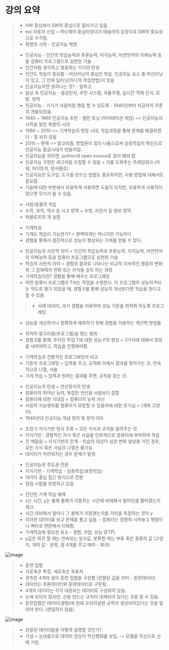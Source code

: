 # 강의 요약

> * HW 중심에서 SW의 중심으로 흘러가고 있음
> * ex) 자동차 산업 = 하드웨어 중심이었다가 테슬라의 등장으로 SW의 중요성으로 두각됨.
> * 혁명의 시작 - 인공지능 혁명

> * 인공지능 - 인간의 학습능력과 추론능력, 지각능력, 자연언어의 이해능력 등을 컴퓨터 프로그램으로 실현한 기술
> * 인간처럼 생각하고 행동하는 기기의 탄생
> * 인간도 학습이 중요함 - 머신러닝의 중심인 학습. 인공지능 요소 중 머신러닝이 있고, 그 안에 딥러닝(하나의 학습방법)이 있음
> * 인공지능하면 생각나는 것? - 알파고
> * 일상 속 인공지능 - 음성인식, 추천 시스템, 자율주행, 실시간 객체 인식, 로봇, 번역
> * 인공지능 - 기기가 사람처럼 행동 할 수 있도록 - 1940년부터 지금까지 꾸준히 개발되었음.
> * 1940 ~ 1960 인공지능 초반 - 엘런 튜닝 (이미테이션 게임) => 인공지능의 시작을 알린 촉발의 시대
> * 1980 ~ 2010 => 기계학습의 번창 시대, 학습과정을 통해 문제를 해결하겠다 - 잘 되지 않음
> * 2010 ~ 현재 => 알고리즘, 방법론이 많이 나옴으로써 심층학습의 혁신으로 인공지능 황금시대가 만들어짐.
> * 인공지능을 하려면, python과 open source로 많이 해야 함.
> * 인공지능 구현은 레고처럼 조립할 수 있음 = 이를 도와주는 프레임워크 (카페, 파이토치, 텐서플로)
> * 인공지능은 도구임. 도구를 만드는 방법도 중요하지만, 사용 방법에 대해서도 중요함.
> * 기술에 대한 부분에서 유용하게 사용하면 도움이 되지만, 유용하게 사용하지 않으면 무기가 될 수 있음.

> * 사람/동물의 학습
> * 수학, 과학, 역사 등 사고 영역 + 수영, 자전거 등 행위 영역
> * 파블로프의 개 실험

> * 기계학습
> * 기계도 학습이 가능한가? = 완벽하게는 아니지만 가능하다
> * 경험을 통해서 점진적으로 성능이 향상되는 기계를 만들 수 있다.

> * 인공지능의 사전적 의미 = 인간의 학습능력과 추론능력, 지각능력, 자연언어의 이해능력 등을 컴퓨터 프로그램으로 실현한 기술
> * 학습의 사전적 의미 = 경험의 결과로 나타나는 비교적 지속적인 행동의 변화와 그 잠재력의 변화 또는 지식을 습득 하는 과정
> * 기계학습이란? 경험을 통해 배우는 프로그래밍
> * 어떤 컴퓨터 프로그램이 T라는 작업을 수행한다. 이 프로그램의 성능이 P라는 척도로 평가 되었을 때, 경험 E를 통해 성능이 개선된다면 학습을 한다고 할 수 있음.
> > * 사례 데이터, 과거 경험을 이용하여 성능 기준을 최적화 하도록 프로그래밍
> * 성능을 개선하거나 정확하게 예측하기 위해 경험을 이용하는 계산학 방법들

> * 최적의 알고리즘(프로그램)을 찾는 행위
> * 경험 E를 통해, 주어진 작업 T에 대한 성능 P의 향상 = 3가지에 대해서 정의를 내려야하고, 학습을 진행해야함.

> * 기계학습과 전통적인 프로그래밍의 비교
> * 기존의 프로그래밍 = 입력을 주고, 규칙에 의해서 결과를 찾아가는 것. 연속적으로 나열, 서술
> * 기계 학습 = 입력과 원하는 결과를 주면, 규칙을 찾는 것.

> * 인공지능의 탄생 = 연산장치의 탄생
> * 컴퓨터의 뛰어난 능력, 복잡한 연산을 사람보다 잘함
> * 컴퓨터에 대한 기대감 = 컴퓨터의 능력 과신
> * 사람의 지능행위를 컴퓨터가 모방할 수 있을까에 대한 호기심 = (개와 고양이)
> * 1940년대 인공지능 개념 정의 및 분야 대두

> * 초창기 지식기반 방식 주류 = 모든 지식과 규칙을 알려주는 것.
> * 지식기반 : 경험적인 지식 혹은 사실을 인위적으로 컴퓨터에 부여하여 학습
> * 큰 깨달음 = 지식기반의 한계 - 학습의 대상이 심한 변화 양상을 가진 경우, 모든 지식 혹은 사실의 나열은 불가능
> * 데이터가 어려워지는 경우 문제가 발생.

> * 인공지능의 주도권 전환
> * 지식기반 - 기계학습 - 심층학습(표현학습)
> * 데이터 중심 접근 방식으로 전환
> * 점점 사람을 모방하고 있음.

> * 간단한 기계 학습 예제
> * x는 시간, y는 물체 물체가 이동하는 시간에 비례해서 얼마만큼 멀어졌는지 체크.
> * 시간 대비해서 얼마나 그 물체가 이동했는지를 거리를 측정하는 것이 y
> * 이러한 데이터를 보고 문제를 풀고 싶음. - 컴퓨터는 정형화 시켜놓고 행렬이나 벡터로 변환해서 이해함.
> * 기계학습에 필요한 요소 - 경험, 과업, 성능 (ETP)
> * y값은 회귀 할 때는 연속되는 실수값, 분류할 때는 부류 혹은 종류의 값 (고양이, 개의 값 - 분류, 점 4개를 주고 예측 - 회귀)

![image](https://user-images.githubusercontent.com/55529455/162886911-6ba9b436-03a5-4f4f-9c30-e6423eda8426.png)

> * 훈련 집합
> * 가로축은 특징, 세로축은 목표치
> * 관측한 4개의 점이 훈련 집합을 구성함 (관찰된 값을 의미 - 훈련데이터)
> * 데이터는 추론데이터와 훈련데이터로 구분됨.
> * 4개의 데이터는 각각 대응되는 데이터로 구성되어 있음.
> * 눈에 보이지 않지만, 선을 만드는 규칙이 내재되어 있다는 것을 알 수 있음.
> * 훈련집합은 데이터(경험)에 원래 오리지널한 규칙이 생성되어있다는 것을 알아야 한다. (랜덤하지 않음)

![image](https://user-images.githubusercontent.com/55529455/162888246-e9f43d51-98d9-444f-b26d-94c0c590628e.png)

> * 관찰된 데이터들을 어떻게 설명할 것인가?
> * 가설 = 눈대중으로 데이터 양상이 직선형태를 보임. -> 모델을 직선으로 선택 가정.









